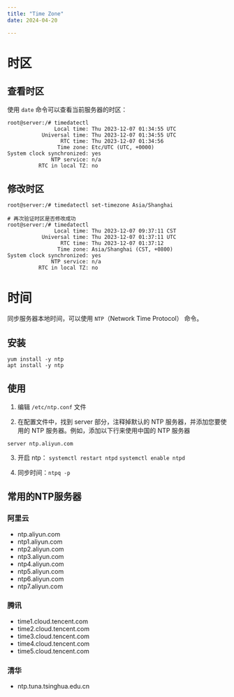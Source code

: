 ```yaml
---
title: "Time Zone"
date: 2024-04-20

---
```


# 时区

## 查看时区

使用 `date` 命令可以查看当前服务器的时区：

```shell
root@server:/# timedatectl
               Local time: Thu 2023-12-07 01:34:55 UTC
           Universal time: Thu 2023-12-07 01:34:55 UTC
                 RTC time: Thu 2023-12-07 01:34:56    
                Time zone: Etc/UTC (UTC, +0000)       
System clock synchronized: yes                        
              NTP service: n/a                        
          RTC in local TZ: no
```

## 修改时区

```shell
root@server:/# timedatectl set-timezone Asia/Shanghai

# 再次验证时区是否修改成功
root@server:/# timedatectl
               Local time: Thu 2023-12-07 09:37:11 CST
           Universal time: Thu 2023-12-07 01:37:11 UTC
                 RTC time: Thu 2023-12-07 01:37:12    
                Time zone: Asia/Shanghai (CST, +0800) 
System clock synchronized: yes                        
              NTP service: n/a                        
          RTC in local TZ: no
```

# 时间

同步服务器本地时间，可以使用 `NTP`（Network Time Protocol） 命令。

## 安装
```shell
yum install -y ntp
apt install -y ntp
```

## 使用

1. 编辑 `/etc/ntp.conf` 文件

2. 在配置文件中，找到 server 部分，注释掉默认的 NTP 服务器，并添加您要使用的 NTP 服务器。例如，添加以下行来使用中国的 NTP 服务器

```shell
server ntp.aliyun.com
```

3. 开启 ntp： `systemctl restart ntpd` `systemctl enable ntpd`

4. 同步时间：`ntpq -p`

## 常用的NTP服务器

### 阿里云

- ntp.aliyun.com
- ntp1.aliyun.com
- ntp2.aliyun.com
- ntp3.aliyun.com
- ntp4.aliyun.com
- ntp5.aliyun.com
- ntp6.aliyun.com
- ntp7.aliyun.com


### 腾讯

- time1.cloud.tencent.com
- time2.cloud.tencent.com
- time3.cloud.tencent.com
- time4.cloud.tencent.com
- time5.cloud.tencent.com

### 清华
- ntp.tuna.tsinghua.edu.cn